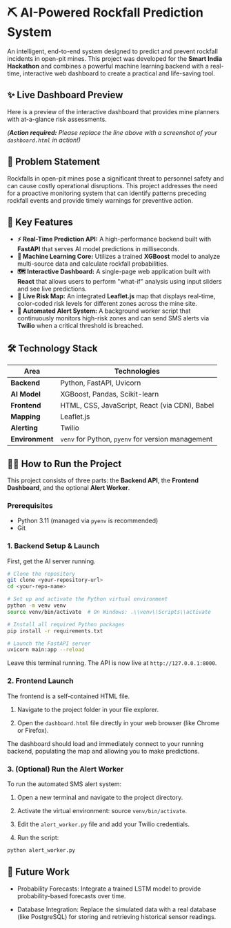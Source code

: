 # ⛏️ AI-Powered Rockfall Prediction System

An intelligent, end-to-end system designed to predict and prevent rockfall incidents in open-pit mines. This project was developed for the **Smart India Hackathon** and combines a powerful machine learning backend with a real-time, interactive web dashboard to create a practical and life-saving tool.

## ✨ Live Dashboard Preview

Here is a preview of the interactive dashboard that provides mine planners with at-a-glance risk assessments.

*(**Action required:** Please replace the line above with a screenshot of your `dashboard.html` in action!)*

## 🎯 Problem Statement

Rockfalls in open-pit mines pose a significant threat to personnel safety and can cause costly operational disruptions. This project addresses the need for a proactive monitoring system that can identify patterns preceding rockfall events and provide timely warnings for preventive action.

## 🚀 Key Features

* **⚡ Real-Time Prediction API:** A high-performance backend built with **FastAPI** that serves AI model predictions in milliseconds.
* **🧠 Machine Learning Core:** Utilizes a trained **XGBoost** model to analyze multi-source data and calculate rockfall probabilities.
* **🗺️ Interactive Dashboard:** A single-page web application built with **React** that allows users to perform "what-if" analysis using input sliders and see live predictions.
* **📍 Live Risk Map:** An integrated **Leaflet.js** map that displays real-time, color-coded risk levels for different zones across the mine site.
* **📲 Automated Alert System:** A background worker script that continuously monitors high-risk zones and can send SMS alerts via **Twilio** when a critical threshold is breached.

## 🛠️ Technology Stack

| Area          | Technologies                                       |
| ------------- | -------------------------------------------------- |
| **Backend** | Python, FastAPI, Uvicorn                           |
| **AI Model** | XGBoost, Pandas, Scikit-learn                      |
| **Frontend** | HTML, CSS, JavaScript, React (via CDN), Babel      |
| **Mapping** | Leaflet.js                                         |
| **Alerting** | Twilio                                             |
| **Environment** | `venv` for Python, `pyenv` for version management  |

## 🏃‍♀️ How to Run the Project

This project consists of three parts: the **Backend API**, the **Frontend Dashboard**, and the optional **Alert Worker**.

### Prerequisites

* Python 3.11 (managed via `pyenv` is recommended)
* Git

### 1. Backend Setup & Launch

First, get the AI server running.

```bash
# Clone the repository
git clone <your-repository-url>
cd <your-repo-name>

# Set up and activate the Python virtual environment
python -m venv venv
source venv/bin/activate  # On Windows: .\\venv\\Scripts\\activate

# Install all required Python packages
pip install -r requirements.txt

# Launch the FastAPI server
uvicorn main:app --reload
```
Leave this terminal running. The API is now live at `http://127.0.0.1:8000`.

### 2. Frontend Launch
The frontend is a self-contained HTML file.

1. Navigate to the project folder in your file explorer.

2. Open the `dashboard.html` file directly in your web browser (like Chrome or Firefox).

The dashboard should load and immediately connect to your running backend, populating the map and allowing you to make predictions.

### 3. (Optional) Run the Alert Worker
To run the automated SMS alert system:

1. Open a new terminal and navigate to the project directory.

2. Activate the virtual environment: source `venv/bin/activate`.

3. Edit the `alert_worker.py` file and add your Twilio credentials.

4. Run the script:
```bash
python alert_worker.py
```

## 🔮 Future Work

* Probability Forecasts: Integrate a trained LSTM model to provide probability-based forecasts over time.

* Database Integration: Replace the simulated data with a real database (like PostgreSQL) for storing and retrieving historical sensor readings.


